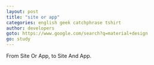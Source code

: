 ```yaml
---
layout: post
title: "site or app"
categories: english geek catchphrase tshirt
author: developers
goto: https://www.google.com/search?q=material+design
go: study
---
```

From Site Or App, to Site And App.
